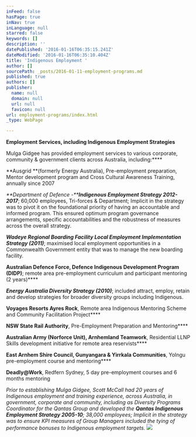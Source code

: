 ```yaml
---
inFeed: false
hasPage: true
inNav: true
inLanguage: null
starred: false
keywords: []
description: ''
datePublished: '2016-01-16T06:35:15.241Z'
dateModified: '2016-01-16T06:35:10.404Z'
title: 'Indigenous Employment '
author: []
sourcePath: _posts/2016-01-11-employment-programs.md
published: true
authors: []
publisher:
  name: null
  domain: null
  url: null
  favicon: null
url: employment-programs/index.html
_type: WebPage

---
```

**Employment Services, including Indigenous Employment Strategies**

Mulga Gidgee has provided employment services to various 
corporate, community & government clients across Australia, 
including:****

**Ausgrid **(formerly Energy Australia), 
Pre-employment preparation, Mentor development program and Cross 
Cultural Awareness Training, annually since 2007

_**Department of Defence -****Indigenous Employment Strategy 2012-2017**_; 60,000
employees, Tri-forces & Department; Implicit in the strategy was to pivot it on the foundational
priority of having an accountable and informed program. This ensured 
optimum program governance arrangements, specific accountabilities and 
the robustness of measures across the overall strategy.

_**Wadeye Regional Boarding Facility Local Employment Implementation Strategy (2011)**_; maximised local employment opportunities in a Commonwealth Government entity that was to manage the new boarding facility.

**Australian
Defence Force, Defence Indigenous Development Program (DIDP)**; remote 
area pre-employment curriculum and participant mentoring (2 years)****

**_Energy Australia Diversity Strategy (2010)_**; included attract, employ, retain and develop strategies for broader diversity groups including Indigenous.

**Voyages Resorts Ayres Rock**, Remote area Indigenous Mentoring Scheme and Community Facilitation Project****

**NSW State Rail Authority**, Pre-Employment Preparation and Mentoring****

**Australian Army (Norforce Unit), Arnhemland Teamwork**, Residential LLNP Skills development initiative for remote area reservists****

**East Arnhem Shire Council, Gunyangara & Yirrkala Communities**, Yolngu pre-employment course and mentoring****

**Deadly@Work**, Redfern Sydney, 5 day pre-employment courses and 6 months mentoring

_Prior to establishing 
Mulga Gidgee, Scott McCall had 20 years of Indigenous employment and 
training experience, across Australia, in government, corporate and 
community, including as Diversity Programs Coordinator for the Qantas Group and developed the **Qantas Indigenous Employment Strategy 2005-10**; 38,000 
employees; Implicit in the strategy was to ensure KPI measures of Group 
Managers included the tying of performance bonuses to Indigenous 
employment targets._
![](https://s3-us-west-2.amazonaws.com/the-grid-img/p/bc573323fe211af95a858986d6ae7339a4ccbf9a.jpg)